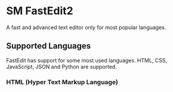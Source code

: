 # SM FastEdit2
A fast and advanced text editor only for most popular languages.

## Supported Languages
FastEdit has support for some most used languages. HTML, CSS, JavaScript, JSON and Python are supported.
### HTML (Hyper Text Markup Language)
